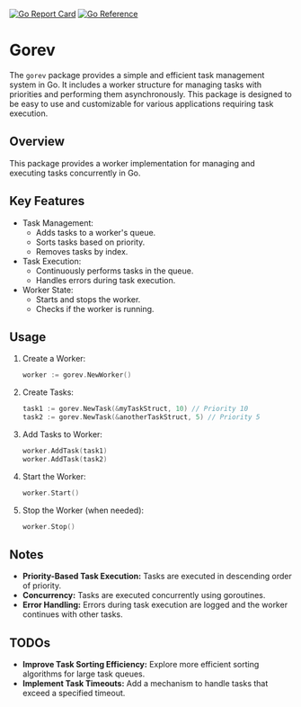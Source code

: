 [![Go Report Card](https://goreportcard.com/badge/github.com/umitanilkilic/gorev)](https://goreportcard.com/report/github.com/umitanilkilic/gorev) [![Go Reference](https://pkg.go.dev/badge/github.com/umitanilkilic/gorev.svg)](https://pkg.go.dev/github.com/umitanilkilic/gorev)
 # Gorev
The `gorev` package provides a simple and efficient task management system in Go. It includes a worker structure for managing tasks with priorities and performing them asynchronously. This package is designed to be easy to use and customizable for various applications requiring task execution.
## Overview

This package provides a worker implementation for managing and executing tasks concurrently in Go.

## Key Features

- Task Management:
    - Adds tasks to a worker's queue.
    - Sorts tasks based on priority.
    - Removes tasks by index.
- Task Execution:
    - Continuously performs tasks in the queue.
    - Handles errors during task execution.
- Worker State:
    - Starts and stops the worker.
    - Checks if the worker is running.

## Usage

1. Create a Worker:
   ```go
   worker := gorev.NewWorker()
   ```
2. Create Tasks:
   ```go
   task1 := gorev.NewTask(&myTaskStruct, 10) // Priority 10
   task2 := gorev.NewTask(&anotherTaskStruct, 5) // Priority 5
   ```
3. Add Tasks to Worker:
   ```go
   worker.AddTask(task1)
   worker.AddTask(task2)
   ```
4. Start the Worker:
   ```go
   worker.Start()
   ```
5. Stop the Worker (when needed):
   ```go
   worker.Stop()
   ```

## Notes

- **Priority-Based Task Execution:** Tasks are executed in descending order of priority.
- **Concurrency:** Tasks are executed concurrently using goroutines.
- **Error Handling:** Errors during task execution are logged and the worker continues with other tasks.

## TODOs

- **Improve Task Sorting Efficiency:** Explore more efficient sorting algorithms for large task queues.
- **Implement Task Timeouts:** Add a mechanism to handle tasks that exceed a specified timeout.

